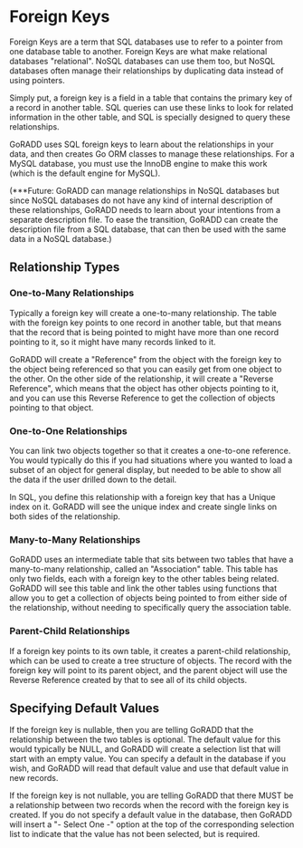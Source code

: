 # Foreign Keys

Foreign Keys are a term that SQL databases use to refer to a pointer from one database table
to another. Foreign Keys are what make relational databases "relational". NoSQL databases
can use them too, but NoSQL databases often manage their relationships by duplicating data
instead of using pointers.

Simply put, a foreign key is a field in a table that contains the primary key of a record
in another table. SQL queries can use these links to look for related information in the
other table, and SQL is specially designed to query these relationships.

GoRADD uses SQL foreign keys to learn about the relationships in your data, and then creates
Go ORM classes to manage these relationships. For a MySQL database, you must use the InnoDB
engine to make this work (which is the default engine for MySQL).

(***Future: GoRADD can manage relationships in NoSQL databases
but since NoSQL databases do not have any kind of internal description of these relationships,
GoRADD needs to learn about your intentions from a separate description file. To ease the
transition, GoRADD can create the description file from a SQL database, that can then be
used with the same data in a NoSQL database.)

## Relationship Types
### One-to-Many Relationships
Typically a foreign key will create a one-to-many relationship. The table with the
foreign key points to one record in another table, but that means that the record that
is being pointed to might have more than one record pointing to it, so it might have
many records linked to it.

GoRADD will create a "Reference" from the object with the foreign key to the object being
referenced so that you can easily get from one object to the other. On the other side of the relationship,
it will create a "Reverse Reference", which means that the object has other objects pointing
to it, and you can use this Reverse Reference to get the collection of objects pointing to
that object.

### One-to-One Relationships
You can link two objects together so that it creates a one-to-one reference. You would
typically do this if you had situations where you wanted to load a subset of an object for
general display, but needed to be able to show all the data if the user drilled down to
the detail. 

In SQL, you define this relationship with a foreign key that has a Unique index on it. 
GoRADD will see the unique index and create single links on both sides of the relationship.

### Many-to-Many Relationships
GoRADD uses an intermediate table that sits between two tables that have a many-to-many
relationship, called an "Association" table. This table has only two fields, each with
a foreign key to the other tables being related. GoRADD will see this table and link
the other tables using functions that allow you to get a collection of objects being pointed to
from either side of the relationship, without needing to specifically query the association table.

### Parent-Child Relationships
If a foreign key points to its own table, it creates a parent-child relationship, which can
be used to create a tree structure of objects. The record with the foreign key will point
to its parent object, and the parent object will use the Reverse Reference created by that
to see all of its child objects.

## Specifying Default Values
If the foreign key is nullable, then you are telling GoRADD that the relationship
between the two tables is optional. The default value for this would typically be NULL,
and GoRADD will create a selection list that will start with an empty value. You 
can specify a default in the database if you wish, and GoRADD will read that default
value and use that default value in new records.

If the foreign key is not nullable, you are telling GoRADD that there MUST be a
relationship between two records when the record with the foreign key is created. 
If you do not specify a default
value in the database, then GoRADD will insert a "- Select One -" option at the top
of the corresponding selection list to indicate that the value has not been selected,
but is required.

